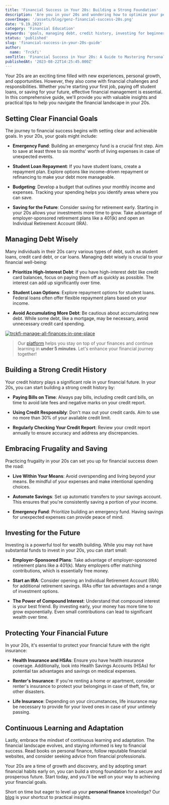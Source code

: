 ```yaml
---
title: 'Financial Success in Your 20s: Building a Strong Foundation'
description: 'Are you in your 20s and wondering how to optimize your personal finances? This guide is tailored to help you build a strong financial foundation and success.'
coverImage: '/assets/blog/genz-financial-success-20s.png'
date: '9.19.2023'
category: 'Financial Education'
keywords: 'goals, managing debt, credit history, investing for beginners, compound interest, Health Savings Accounts (HSAs), Renter''s insurance, Financial education for young adults'
status: 'published'
slug: 'financial-success-in-your-20s-guide'
author:
  name: 'Trckfi'
seoTitle: 'Financial Success in Your 20s: A Guide to Mastering Personal Finance'
publishedAt: '2023-08-22T14:25:45.000Z'
---
```


Your 20s are an exciting time filled with new experiences, personal growth, and opportunities. However, they also come with financial challenges and responsibilities. Whether you're starting your first job, paying off student loans, or saving for your future, effective financial management is essential. In this comprehensive guide, we'll provide you with valuable insights and practical tips to help you navigate the financial landscape in your 20s.

## Setting Clear Financial Goals

The journey to financial success begins with setting clear and achievable goals. In your 20s, your goals might include:

- **Emergency Fund**: Building an emergency fund is a crucial first step. Aim to save at least three to six months' worth of living expenses in case of unexpected events.

- **Student Loan Repayment**: If you have student loans, create a repayment plan. Explore options like income-driven repayment or refinancing to make your debt more manageable.

- **Budgeting**: Develop a budget that outlines your monthly income and expenses. Tracking your spending helps you identify areas where you can save.

- **Saving for the Future**: Consider saving for retirement early. Starting in your 20s allows your investments more time to grow. Take advantage of employer-sponsored retirement plans like a 401(k) and open an Individual Retirement Account (IRA).

## Managing Debt Wisely

Many individuals in their 20s carry various types of debt, such as student loans, credit card debt, or car loans. Managing debt wisely is crucial to your financial well-being:

- **Prioritize High-Interest Debt**: If you have high-interest debt like credit card balances, focus on paying them off as quickly as possible. The interest can add up significantly over time.

- **Student Loan Options**: Explore repayment options for student loans. Federal loans often offer flexible repayment plans based on your income.

- **Avoid Accumulating More Debt**: Be cautious about accumulating new debt. While some debt, like a mortgage, may be necessary, avoid unnecessary credit card spending.

[![trckfi-manage-all-finances-in-one-place](/images/home--2--k0MT.png)](/pricing)

> Our [platform](/pricing) helps you stay on top of your finances and continue learning in **under 5 minutes**. Let's enhance your financial journey together!

## Building a Strong Credit History

Your credit history plays a significant role in your financial future. In your 20s, you can start building a strong credit history by:

- **Paying Bills on Time**: Always pay bills, including credit card bills, on time to avoid late fees and negative marks on your credit report.

- **Using Credit Responsibly**: Don't max out your credit cards. Aim to use no more than 30% of your available credit limit.

- **Regularly Checking Your Credit Report**: Review your credit report annually to ensure accuracy and address any discrepancies.

## Embracing Frugality and Saving

Practicing frugality in your 20s can set you up for financial success down the road:

- **Live Within Your Means**: Avoid overspending and living beyond your means. Be mindful of your expenses and make intentional spending choices.

- **Automate Savings**: Set up automatic transfers to your savings account. This ensures that you're consistently saving a portion of your income.

- **Emergency Fund**: Prioritize building an emergency fund. Having savings for unexpected expenses can provide peace of mind.

## Investing for the Future

Investing is a powerful tool for wealth building. While you may not have substantial funds to invest in your 20s, you can start small:

- **Employer-Sponsored Plans**: Take advantage of employer-sponsored retirement plans like a 401(k). Many employers offer matching contributions, which is essentially free money.

- **Start an IRA**: Consider opening an Individual Retirement Account (IRA) for additional retirement savings. IRAs offer tax advantages and a range of investment options.

- **The Power of Compound Interest**: Understand that compound interest is your best friend. By investing early, your money has more time to grow exponentially. Even small contributions can lead to significant wealth over time.

## Protecting Your Financial Future

In your 20s, it's essential to protect your financial future with the right insurance:

- **Health Insurance and HSAs**: Ensure you have health insurance coverage. Additionally, look into Health Savings Accounts (HSAs) for potential tax advantages and savings on medical expenses.

- **Renter's Insurance**: If you're renting a home or apartment, consider renter's insurance to protect your belongings in case of theft, fire, or other disasters.

- **Life Insurance**: Depending on your circumstances, life insurance may be necessary to provide for your loved ones in case of your untimely passing.

## Continuous Learning and Adaptation

Lastly, embrace the mindset of continuous learning and adaptation. The financial landscape evolves, and staying informed is key to financial success. Read books on personal finance, follow reputable financial websites, and consider seeking advice from financial professionals.

Your 20s are a time of growth and discovery, and by adopting smart financial habits early on, you can build a strong foundation for a secure and prosperous future. Start today, and you'll be well on your way to achieving your financial goals.

Short on time but eager to level up your **personal finance** knowledge? Our [blog](/blog) is your shortcut to practical insights.

